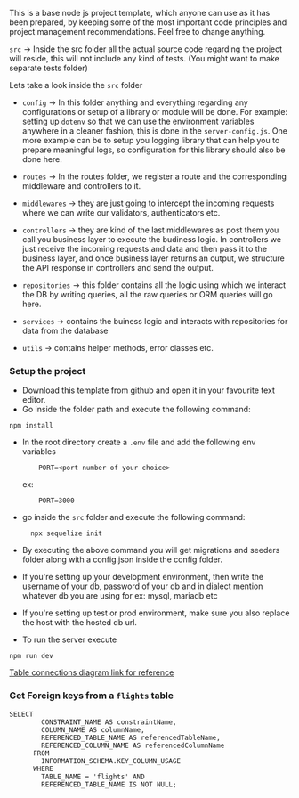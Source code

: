 This is a base node js project template, which anyone can use as it has been prepared, by keeping some of the most important code principles and project management recommendations. Feel free to change anything.

`src` -> Inside the src folder all the actual source code regarding the project will reside, this will not include any kind of tests. (You might want to make separate tests folder)

Lets take a look inside the `src` folder

- `config` -> In this folder anything and everything regarding any configurations or setup of a library or module will be done. For example: setting up `dotenv` so that we can use the environment variables anywhere in a cleaner fashion, this is done in the `server-config.js`. One more example can be to setup you logging library that can help you to prepare meaningful logs, so configuration for this library should also be done here.

- `routes` -> In the routes folder, we register a route and the corresponding middleware and controllers to it.

- `middlewares` -> they are just going to intercept the incoming requests where we can write our validators, authenticators etc.

- `controllers` -> they are kind of the last middlewares as post them you call you business layer to execute the budiness logic. In controllers we just receive the incoming requests and data and then pass it to the business layer, and once business layer returns an output, we structure the API response in controllers and send the output.

- `repositories` -> this folder contains all the logic using which we interact the DB by writing queries, all the raw queries or ORM queries will go here.

- `services` -> contains the buiness logic and interacts with repositories for data from the database

- `utils` -> contains helper methods, error classes etc.

### Setup the project

- Download this template from github and open it in your favourite text editor.
- Go inside the folder path and execute the following command:

```
npm install
```

- In the root directory create a `.env` file and add the following env variables
  ```
      PORT=<port number of your choice>
  ```
  ex:
  ```
      PORT=3000
  ```
- go inside the `src` folder and execute the following command:
  ```
    npx sequelize init
  ```
- By executing the above command you will get migrations and seeders folder along with a config.json inside the config folder.
- If you're setting up your development environment, then write the username of your db, password of your db and in dialect mention whatever db you are using for ex: mysql, mariadb etc
- If you're setting up test or prod environment, make sure you also replace the host with the hosted db url.

- To run the server execute

```
npm run dev
```

[Table connections diagram link for reference](https://miro.com/app/board/uXjVMxw9uvU=/)

### Get Foreign keys from a `flights` table

```
SELECT
        CONSTRAINT_NAME AS constraintName,
        COLUMN_NAME AS columnName,
        REFERENCED_TABLE_NAME AS referencedTableName,
        REFERENCED_COLUMN_NAME AS referencedColumnName
      FROM
        INFORMATION_SCHEMA.KEY_COLUMN_USAGE
      WHERE
        TABLE_NAME = 'flights' AND
        REFERENCED_TABLE_NAME IS NOT NULL;

```
